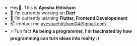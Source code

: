 -  Hey👋, This is **Ayesha Ehtisham**
- 👀 I’m currently working on **Dart**
- 🌱 I’m currently learning **Flutter, Frontend Developement**
- 📫 contact me ayeshaehtisham04@gmail.com
- ⚡ Fun fact **As being a programmer, I'm fascinated by how programming can turn ideas into reality :)**
<!---
ayeshaehtisham/ayeshaehtisham is a ✨ special ✨ repository because its `README.md` (this file) appears on your GitHub profile.
You can click the Preview link to take a look at your changes.
--->

